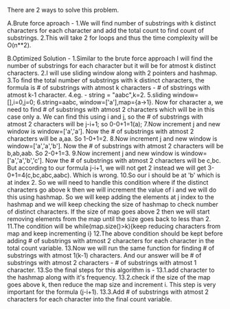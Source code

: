 There are 2 ways to solve this problem.

A.Brute force aproach -
1.We will find number of substrings with k distinct characters for each character and add the total count to find count of substrings.
2.This will take 2 for loops and thus the time complexity will be O(n**2).

B.Optimized Solution -
1.Similar to the brute force approach I will find the number of substrings for each character but it will be for atmost k distinct characters.
2.I will use sliding window along with 2 pointers and hashmap.
3.To find the total number of substrings with k distinct characters, the formula is # of substrings with atmost k characters - # of sbstrings with atmost k-1 character.
4.eg. - string = "aabc",k=2.
5.sliding window=[],i=0,j=0;
6.string=aabc, window=['a'],map={a->1}. Now for character a, we need to find # of substrings with atmost 2 characters which will be in this case only a. We can find this using i and j, so the # of substrings with atmost 2 characters will be j-i+1; so 0-0+1=1(a);
7.Now increment j and new window is window=['a','a']. Now the # of substrings with atmost 2 characters will be a,aa. So 1-0+1=2.
8.Now increment j and new window is window=['a','a','b']. Now the # of substrings with atmost 2 characters will be b,ab,aab. So 2-0+1=3.
9.Now increment j and new window is window=['a','a','b','c']. Now the # of substrings with atmost 2 characters will be c,bc. But according to our formula j-i+1, we will not get 2 instead we will get 3-0+1=4(c,bc,abc,aabc). Which is wrong.
10.So our i should be at 'b' which is at index 2. So we will need to handle this condition where if the distinct characters go above k then we will increment the value of i and we will do this using hashmap. So we will keep adding the elements at j index to the hashmap and we will keep checking the size of hashmap to check number of distinct characters. If the size of map goes above 2 then we will start removing elements from the map until the size goes back to less than 2.  
11.The condition will be while(map.size()>k){keep reducing characters from map and keep incrementing i}
12.The above condition should be kept before adding # of substrings with atmost 2 characters for each character in the total count variable.
13.Now we will run the same function for finding # of substrings with atmost 1(k-1) characters. And our answer will be # of substrings with atmost 2 characters - # of substrings with atmost 1 character.
13.So the final steps for this algorithm is -
13.1.add character to the hashmap along with it's frequency.
13.2.check if the size of the map goes above k, then reduce the map size and increment i. This step is very important for the formula (j-i+1).
13.3.Add # of substrings with atmost 2 characters for each character into the final count variable. 